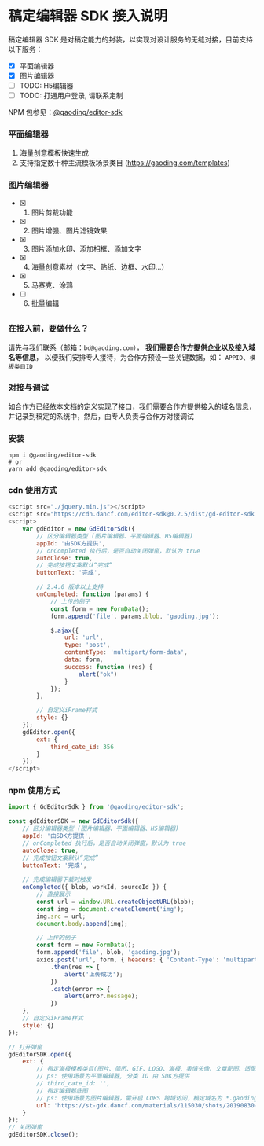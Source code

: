 # 稿定编辑器 SDK 接入说明
稿定编辑器 SDK 是对稿定能力的封装，以实现对设计服务的无缝对接，目前支持以下服务：

- [x] 平面编辑器
- [x] 图片编辑器
- [ ] TODO: H5编辑器
- [ ] TODO: 打通用户登录, 请联系定制

NPM 包参见：[@gaoding/editor-sdk](https://www.npmjs.com/package/@gaoding/editor-sdk)

### 平面编辑器
1. 海量创意模板快速生成
1. 支持指定数十种主流模板场景类目 (https://gaoding.com/templates)


### 图片编辑器
- [x] 1. 图片剪裁功能
- [x] 2. 图片增强、图片滤镜效果
- [x] 3. 图片添加水印、添加相框、添加文字
- [x] 4. 海量创意素材（文字、贴纸、边框、水印...）
- [x] 5. 马赛克、涂鸦
- [ ] 6. 批量编辑

##

### 在接入前，要做什么？
请先与我们联系（邮箱：`bd@gaoding.com`），
**我们需要合作方提供企业以及接入域名等信息**，
以便我们安排专人接待，为合作方预设一些关键数据，如： `APPID`、`模板类目ID`

### 对接与调试
如合作方已经依本文档的定义实现了接口，我们需要合作方提供接入的域名信息，并记录到稿定的系统中，然后，由专人负责与合作方对接调试

### 安装
```shell
npm i @gaoding/editor-sdk
# or
yarn add @gaoding/editor-sdk
```

### cdn 使用方式
```javascript
<script src="./jquery.min.js"></script>
<script src="https://cdn.dancf.com/editor-sdk@0.2.5/dist/gd-editor-sdk.min.js"></script>
<script>
    var gdEditor = new GdEditorSdk({
        // 区分编辑器类型 (图片编辑器、平面编辑器、H5编辑器)
        appId: '由SDK方提供',
        // onCompleted 执行后，是否自动关闭弹窗，默认为 true
        autoClose: true,
        // 完成按钮文案默认“完成”
        buttonText: '完成',

        // 2.4.0 版本以上支持
        onCompleted: function (params) {
            // 上传的例子
            const form = new FormData();
            form.append('file', params.blob, 'gaoding.jpg');

            $.ajax({
                url: 'url',
                type: 'post',
                contentType: 'multipart/form-data',
                data: form,
                success: function (res) {
                    alert("ok")
                }
            });
        },

        // 自定义iFrame样式
        style: {}
    });
    gdEditor.open({
        ext: {
            third_cate_id: 356
        }
    });
</script>
```
### npm 使用方式
```javascript
import { GdEditorSdk } from '@gaoding/editor-sdk';

const gdEditorSDK = new GdEditorSdk({
    // 区分编辑器类型 (图片编辑器、平面编辑器、H5编辑器)
    appId: '由SDK方提供',
    // onCompleted 执行后，是否自动关闭弹窗，默认为 true
    autoClose: true,
    // 完成按钮文案默认“完成”
    buttonText: '完成',
    
    // 完成编辑器下载时触发
    onCompleted({ blob, workId, sourceId }) {
        // 直接展示
        const url = window.URL.createObjectURL(blob);
        const img = document.createElement('img');
        img.src = url;
        document.body.append(img);

        // 上传的例子
        const form = new FormData();
        form.append('file', blob, 'gaoding.jpg');
        axios.post('url', form, { headers: { 'Content-Type': 'multipart/form-data' } })
            .then(res => {
                alert('上传成功');
            })
            .catch(error => {
                alert(error.message);
            })
    },
    // 自定义iFrame样式
    style: {}
});

// 打开弹窗
gdEditorSDK.open({
    ext: {
        // 指定海报模板类目(图片、简历、GIF、LOGO、海报、表情头像、文章配图、适配封面。。。)
        // ps: 使用场景为平面编辑器, 分类 ID 由 SDK方提供
        // third_cate_id: '',
        // 指定编辑器底图
        // ps: 使用场景为图片编辑器，需开启 CORS 跨域访问，稿定域名为 *.gaoding.com
        url: 'https://st-gdx.dancf.com/materials/115030/shots/20190830-155521-WWU47.png'
    }
});
// 关闭弹窗
gdEditorSDK.close();
```

